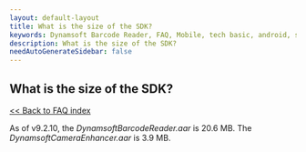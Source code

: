 ```yaml
---
layout: default-layout
title: What is the size of the SDK?
keywords: Dynamsoft Barcode Reader, FAQ, Mobile, tech basic, android, size, page
description: What is the size of the SDK? 
needAutoGenerateSidebar: false
---
```


## What is the size of the SDK?

[<< Back to FAQ index](index.md)

As of v9.2.10, the *DynamsoftBarcodeReader.aar* is 20.6 MB. The *DynamsoftCameraEnhancer.aar* is 3.9 MB.